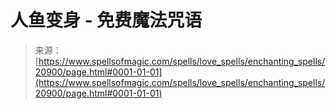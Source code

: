 <!--yml

category: 未分类

date: 2024-06-12 19:04:03

-->

# 人鱼变身 - 免费魔法咒语

> 来源：[https://www.spellsofmagic.com/spells/love_spells/enchanting_spells/20900/page.html#0001-01-01](https://www.spellsofmagic.com/spells/love_spells/enchanting_spells/20900/page.html#0001-01-01)
